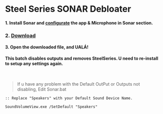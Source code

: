 # Steel Series SONAR Debloater
#### 1. Install Sonar and [configurate](https://yt.com) the app & Microphone in Sonar section.
### 2. [**Download**](https://github.com/gzmatte/sonar/releases/download/1/SS-Debloat.bat)
#### 3. Open the downloaded file, and UALÁ!

#### This batch disables outputs and removes SteelSeries. U need to re-install to setup any settings again.


</br>


> If u have any problem with the Default OutPut or Outputs not disabling, Edit Sonar.bat 
```
:: Replace "Speakers" with your Default Sound Device Name.

SoundVolumeView.exe /SetDefault "Speakers"
```
